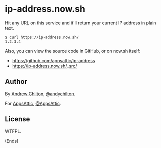 # ip-address.now.sh

Hit any URL on this service and it'll return your current IP address in plain text.

```
$ curl https://ip-address.now.sh/
1.2.3.4
```

Also, you can view the source code in GitHub, or on now.sh itself:

* https://github.com/appsattic/ip-address
* https://ip-address.now.sh/_src/

## Author ##

By [Andrew Chilton](https://chilts.org/), [@andychilton](https://twitter.com/andychilton).

For [AppsAttic](https://appsattic.com/),  [@AppsAttic](https://twitter.com/AppsAttic).

## License ##

WTFPL.

(Ends)
